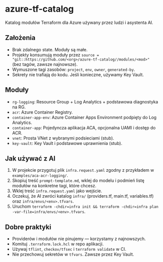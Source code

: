 # azure-tf-catalog

Katalog modułów Terraform dla Azure używany przez ludzi i asystenta AI.

## Założenia
- Brak zdalnego state. Moduły są małe.
- Projekty konsumują moduły przez `source = "git::https://github.com/<org>/azure-tf-catalog//modules/<mod>"` (bez tagów, zawsze najnowsze).
- Wymuszone tagi zasobów: `project`, `env`, `owner`, `generated-by`.
- Sekrety nie trafiają do kodu. Jeśli konieczne, używamy Key Vault.

## Moduły
- `rg-logging`: Resource Group + Log Analytics + podstawowa diagnostyka na RG.
- `acr`: Azure Container Registry.
- `container-app-env`: Azure Container Apps Environment podpięty do Log Analytics.
- `container-app`: Pojedyncza aplikacja ACA, opcjonalna UAMI i dostęp do ACR.
- `vnet`: Prosta VNet z wybranymi podsieciami (stub).
- `key-vault`: Key Vault i podstawowe uprawnienia (stub).

## Jak używać z AI
1. W projekcie przygotuj plik `infra.request.yaml` zgodny z przykładem w `examples/aca-acr-logging/`.
2. Skopiuj treść `prompt-template.md`, wklej do modelu i podmień listę modułów na konkretne tagi, które chcesz.
3. Wklej treść `infra.request.yaml` jako wejście.
4. Oczekuj, że AI zwróci katalog `infra/` (providers.tf, main.tf, variables.tf) oraz `infra/envs/<env>.tfvars`.
5. Uruchom `terraform -chdir=infra init && terraform -chdir=infra plan -var-file=infra/envs/<env>.tfvars`.

## Dobre praktyki
- Providerów i modułów nie pinujemy — korzystamy z najnowszych.
- Komituj `.terraform.lock.hcl` w repo aplikacji.
- Używaj `tflint`, `checkov/tfsec` i `terraform validate` w CI.
- Nie przechowuj sekretów w `tfvars`. Zawsze przez Key Vault.
